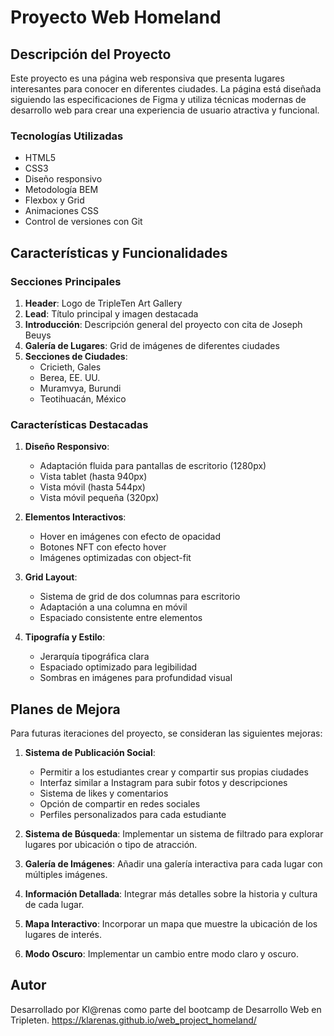 # Proyecto Web Homeland

## Descripción del Proyecto

Este proyecto es una página web responsiva que presenta lugares interesantes para conocer en diferentes ciudades. La página está diseñada siguiendo las especificaciones de Figma y utiliza técnicas modernas de desarrollo web para crear una experiencia de usuario atractiva y funcional.

### Tecnologías Utilizadas

- HTML5
- CSS3
- Diseño responsivo
- Metodología BEM
- Flexbox y Grid
- Animaciones CSS
- Control de versiones con Git

## Características y Funcionalidades

### Secciones Principales

1. **Header**: Logo de TripleTen Art Gallery
2. **Lead**: Título principal y imagen destacada
3. **Introducción**: Descripción general del proyecto con cita de Joseph Beuys
4. **Galería de Lugares**: Grid de imágenes de diferentes ciudades
5. **Secciones de Ciudades**:
   - Cricieth, Gales
   - Berea, EE. UU.
   - Muramvya, Burundi
   - Teotihuacán, México

### Características Destacadas

1. **Diseño Responsivo**:

   - Adaptación fluida para pantallas de escritorio (1280px)
   - Vista tablet (hasta 940px)
   - Vista móvil (hasta 544px)
   - Vista móvil pequeña (320px)

2. **Elementos Interactivos**:

   - Hover en imágenes con efecto de opacidad
   - Botones NFT con efecto hover
   - Imágenes optimizadas con object-fit

3. **Grid Layout**:

   - Sistema de grid de dos columnas para escritorio
   - Adaptación a una columna en móvil
   - Espaciado consistente entre elementos

4. **Tipografía y Estilo**:
   - Jerarquía tipográfica clara
   - Espaciado optimizado para legibilidad
   - Sombras en imágenes para profundidad visual

## Planes de Mejora

Para futuras iteraciones del proyecto, se consideran las siguientes mejoras:

1. **Sistema de Publicación Social**:

   - Permitir a los estudiantes crear y compartir sus propias ciudades
   - Interfaz similar a Instagram para subir fotos y descripciones
   - Sistema de likes y comentarios
   - Opción de compartir en redes sociales
   - Perfiles personalizados para cada estudiante

2. **Sistema de Búsqueda**: Implementar un sistema de filtrado para explorar lugares por ubicación o tipo de atracción.
3. **Galería de Imágenes**: Añadir una galería interactiva para cada lugar con múltiples imágenes.
4. **Información Detallada**: Integrar más detalles sobre la historia y cultura de cada lugar.
5. **Mapa Interactivo**: Incorporar un mapa que muestre la ubicación de los lugares de interés.
6. **Modo Oscuro**: Implementar un cambio entre modo claro y oscuro.

## Autor

Desarrollado por Kl@renas como parte del bootcamp de Desarrollo Web en Tripleten.
<https://klarenas.github.io/web_project_homeland/>
